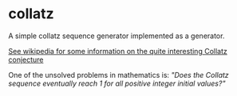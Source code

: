 # collatz
A simple collatz sequence generator implemented as a generator.

[See wikipedia for some information on the quite interesting Collatz conjecture](https://en.wikipedia.org/wiki/Collatz_conjecture)

One of the unsolved problems in mathematics is:
_"Does the Collatz sequence eventually reach 1 for all positive integer initial values?"_
